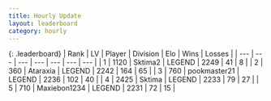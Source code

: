```yaml
---
title: Hourly Update
layout: leaderboard
category: hourly
---
```


{: .leaderboard}
| Rank | LV | Player | Division | Elo | Wins | Losses |
| --- | --- | --- | --- | --- | --- | --- |
| <span data-change="0">1</span> | 1120 | <span title="ID: 402846">Sktima2</span> | LEGEND | <span data-change="0">2249</span> | <span data-change="0">41</span> | <span data-change="0">8</span> |
| <span data-change="0">2</span> | 360 | <span title="ID: 745153">Ataraxia</span> | LEGEND | <span data-change="0">2242</span> | <span data-change="0">164</span> | <span data-change="0">65</span> |
| <span data-change="0">3</span> | 760 | <span title="ID: 652474">pookmaster21</span> | LEGEND | <span data-change="4">2236</span> | <span data-change="1">102</span> | <span data-change="0">40</span> |
| <span data-change="5">4</span> | 2425 | <span title="ID: 353063">Sktima</span> | LEGEND | <span data-change="23">2233</span> | <span data-change="4">79</span> | <span data-change="0">27</span> |
| <span data-change="-1">5</span> | 710 | <span title="ID: 410122">Maxiebon1234</span> | LEGEND | <span data-change="0">2231</span> | <span data-change="0">72</span> | <span data-change="0">15</span> |